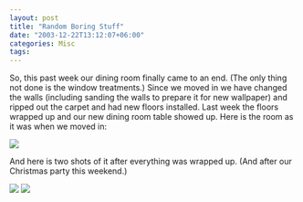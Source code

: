 ```yaml
---
layout: post
title: "Random Boring Stuff"
date: "2003-12-22T13:12:07+06:00"
categories: Misc 
tags: 
---
```


So, this past week our dining room finally came to an end. (The only thing not done is the window treatments.) Since we moved in we have changed the walls (including sanding the walls to prepare it for new wallpaper) and ripped out the carpet and had new floors installed. Last week the floors wrapped up and our new dining room table showed up. Here is the room as it was when we moved in:

<img src="http://www.camdenfamily.com/morpheus/blog/images/olddr.jpg">

And here is two shots of it after everything was wrapped up. (And after our Christmas party this weekend.)

<img src="http://www.camdenfamily.com/morpheus/blog/images/newdr.jpg">

<img src="http://www.camdenfamily.com/morpheus/blog/images/newdr2.jpg">